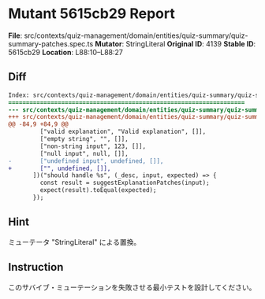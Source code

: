 # Mutant 5615cb29 Report

**File**: src/contexts/quiz-management/domain/entities/quiz-summary/quiz-summary-patches.spec.ts
**Mutator**: StringLiteral
**Original ID**: 4139
**Stable ID**: 5615cb29
**Location**: L88:10–L88:27

## Diff

```diff
Index: src/contexts/quiz-management/domain/entities/quiz-summary/quiz-summary-patches.spec.ts
===================================================================
--- src/contexts/quiz-management/domain/entities/quiz-summary/quiz-summary-patches.spec.ts	original
+++ src/contexts/quiz-management/domain/entities/quiz-summary/quiz-summary-patches.spec.ts	mutated #4139
@@ -84,9 +84,9 @@
         ["valid explanation", "Valid explanation", []],
         ["empty string", "", []],
         ["non-string input", 123, []],
         ["null input", null, []],
-        ["undefined input", undefined, []],
+        ["", undefined, []],
       ])("should handle %s", (_desc, input, expected) => {
         const result = suggestExplanationPatches(input);
         expect(result).toEqual(expected);
       });
```

## Hint

ミューテータ "StringLiteral" による置換。

## Instruction

このサバイブ・ミューテーションを失敗させる最小テストを設計してください。
